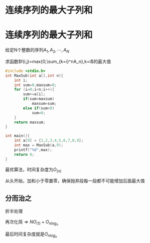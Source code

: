 # 连续序列的最大子列和


# 连续序列的最大子列和

给定N个整数的序列${A_1,A_2,\cdots,A_N}$

求函数$f(i,j)=max{0,\sum_{k=i}^nA_n},k=i$的最大值

```c
#include <stdio.h>
int MaxSub(int a[],int n){
	int i;
	int sum=0,maxsum=0;
	for (i=0;i<n;i++){
		sum+=a[i];
		if(sum>maxsum)
			maxsum=sum;
		else if(sum<0)
			sum=0;
	}
	return maxsum;
} 

int main(){
	int a[9] = {1,2,3,4,5,6,7,8,9};
	int max = MaxSub(a,9);
	printf("%d",max);
	return 0;
}
```

最优算法，时间复杂度为$O_{(n)}$

从头开始，加和小于零置零，确保抛弃段每一段都不可能增加后面最大值

## 分而治之

折半处理

再次化简$\Rightarrow NO_{(1)} + O_{nlog_n}$

最后时间复杂度就是$O_{nlog_n}$


